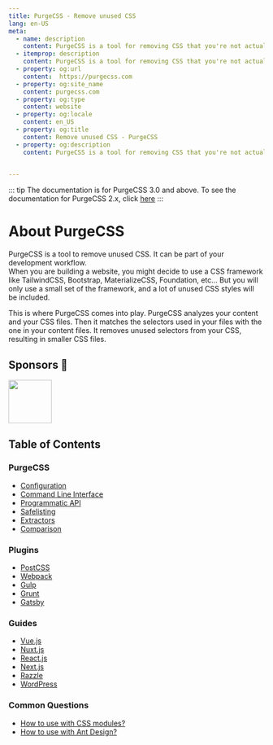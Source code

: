 ```yaml
---
title: PurgeCSS - Remove unused CSS
lang: en-US
meta:
  - name: description
    content: PurgeCSS is a tool for removing CSS that you're not actually using in your project. It can be used as part of your development workflow. PurgeCSS comes with a JavaScript API, a CLI, and plugins for popular build tools.
  - itemprop: description
    content: PurgeCSS is a tool for removing CSS that you're not actually using in your project. It can be used as part of your development workflow. PurgeCSS comes with a JavaScript API, a CLI, and plugins for popular build tools.
  - property: og:url
    content:  https://purgecss.com
  - property: og:site_name
    content: purgecss.com
  - property: og:type
    content: website
  - property: og:locale
    content: en_US
  - property: og:title
    content: Remove unused CSS - PurgeCSS
  - property: og:description
    content: PurgeCSS is a tool for removing CSS that you're not actually using in your project. It can be used as part of your development workflow. PurgeCSS comes with a JavaScript API, a CLI, and plugins for popular build tools.

  
---
```


::: tip
The documentation is for PurgeCSS 3.0 and above. To see the documentation for PurgeCSS 2.x, click [here](https://github.com/FullHuman/purgecss/tree/5314e41edf328e2ad2639549e1587b82a964a42e/docs)
:::

# About PurgeCSS

PurgeCSS is a tool to remove unused CSS. It can be part of your development workflow.  
When you are building a website, you might decide to use a CSS framework like TailwindCSS, Bootstrap, MaterializeCSS, Foundation, etc... But you will only use a small set of the framework, and a lot of unused CSS styles will be included.

This is where PurgeCSS comes into play. PurgeCSS analyzes your content and your CSS files. Then it matches the selectors used in your files with the one in your content files. It removes unused selectors from your CSS, resulting in smaller CSS files.

## Sponsors 🥰

[<img src="https://avatars0.githubusercontent.com/u/67109815?v=4" height="85">](https://tailwindcss.com)


## Table of Contents

### PurgeCSS

- [Configuration](configuration.md)
- [Command Line Interface](CLI.md)
- [Programmatic API](api.md)
- [Safelisting](safelisting.md)
- [Extractors](extractors.md)
- [Comparison](comparison.md)

### Plugins

- [PostCSS](plugins/postcss.md)
- [Webpack](plugins/webpack.md)
- [Gulp](plugins/gulp.md)
- [Grunt](plugins/grunt.md)
- [Gatsby](plugins/gatsby.md)

### Guides

- [Vue.js](guides/vue.md)
- [Nuxt.js](guides/nuxt.md)
- [React.js](guides/react.md)
- [Next.js](guides/next.md)
- [Razzle](guides/razzle.md)
- [WordPress](guides/wordpress.md)

### Common Questions

- [How to use with CSS modules?](css_modules.md)
- [How to use with Ant Design?](ant_design.md)